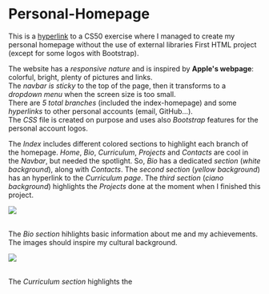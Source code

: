 # Personal-Homepage
This is a [hyperlink](https://github.com/stefanogrillo/CS50-s-Introduction-to-Computer-Science-2021-2022/tree/main/pset8/homepage) to a CS50 exercise where I managed to create my personal homepage without the use of external libraries First HTML project (except for some logos with Bootstrap).


The website has a <i>responsive nature</i> and is inspired by <b>Apple's webpage</b>: colorful, bright, plenty of pictures and links.<br>
The <i>navbar is sticky</i> to the top of the page, then it transforms to a <i>dropdown menu</i> when the screen size is too small.<br>
There are <i>5 total branches</i> (included the index-homepage) and some <i>hyperlinks</i> to other personal accounts (email, GitHub...).<br>
The <i>CSS</i> file is created on purpose and uses also <i>Bootstrap</i> features for the personal account logos.


The <i>Index</i> includes different colored sections to highlight each branch of the homepage. <i>Home</i>, <i>Bio</i>, <i>Curriculum</i>, <i>Projects</i> and <i>Contacts</i> are cool in the <i>Navbar</i>, but needed the spotlight. So, <i>Bio</i> has a dedicated <i>section</i> (<i>white background</i>), along with <i>Contacts</i>. The <i>second section</i> (<i>yellow background</i>) has an hyperlink to the <i>Curriculum page</i>. The <i>third section</i> (<i>ciano background</i>) highlights the <i>Projects</i> done at the moment when I finished this project.<br>

![](https://github.com/stefanogrillo/Personal-Homepage/blob/main/homepage%20index.gif)<br><br>


The <i>Bio section</i> hihlights basic information about me and my achievements. The images should inspire my cultural background.

![](https://github.com/stefanogrillo/Personal-Homepage/blob/main/Bio.gif)<br><br>


The <i>Curriculum section</i> highlights the 
